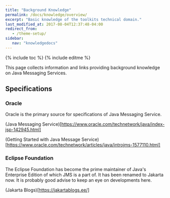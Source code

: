 ```yaml
---
title: "Background Knowledge"
permalink: /docs/knowledge/overview/
excerpt: "Basic knowledge of the toolkits technical domain."
last_modified_at: 2017-08-04T12:37:48-04:00
redirect_from:
   - /theme-setup/
sidebar:
   nav: "knowledgedocs"
---
```

{% include toc %}
{% include editme %}

This page collects information and links providing background knowledge on Java Messaging Services.

## Specifications


### Oracle

Oracle is the primary source for specifications of Java Messaging Service.

(Java Messaging Service)[https://www.oracle.com/technetwork/java/index-jsp-142945.html]

(Getting Started with Java Message Service)[https://www.oracle.com/technetwork/articles/java/introjms-1577110.html]


### Eclipse Foundation

The Eclipse Foundation has become the prime maintainer of Java's Enterprise Edition of which JMS is a part of. It has
been renamed to Jakarta now. It is probably good advise to keep an eye on developments here.

(Jakarta Blogs)[https://jakartablogs.ee/]

